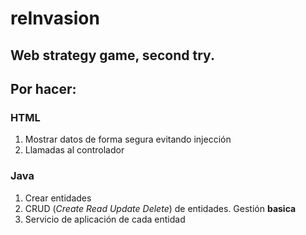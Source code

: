 # reInvasion
## Web strategy game, second try.

## Por hacer:
### HTML
1. Mostrar datos de forma segura evitando injección
2. Llamadas al controlador
 
### Java
1. Crear entidades
2. CRUD (*Create Read Update Delete*) de entidades. Gestión **basica**
3. Servicio de aplicación de cada entidad
